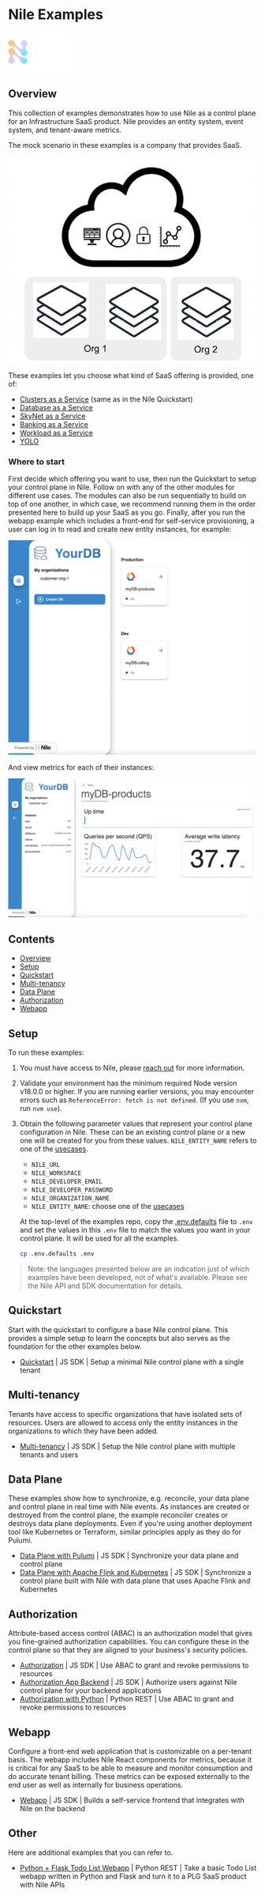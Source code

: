 # Nile Examples

![image](images/Nile-text-logo.png)

## Overview

This collection of examples demonstrates how to use Nile as a control plane for an Infrastructure SaaS product.
Nile provides an entity system, event system, and tenant-aware metrics.

The mock scenario in these examples is a company that provides SaaS. 

![image](images/multi-tenancy.png)

These examples let you choose what kind of SaaS offering is provided, one of:

- [Clusters as a Service](usecases/clusters/) (same as in the Nile Quickstart)
- [Database as a Service](usecases/DB/)
- [SkyNet as a Service](usecases/SkyNet/)
- [Banking as a Service](usecases/Banking/)
- [Workload as a Service](usecases/Workload/)
- [YOLO](usecases/README.md#yolo)

### Where to start

First decide which offering you want to use, then run the Quickstart to setup your control plane in Nile.
Follow on with any of the other modules for different use cases.
The modules can also be run sequentially to build on top of one another, in which case, we recommend running them in the order presented here to build up your SaaS as you go.
Finally, after you run the webapp example which includes a front-end for self-service provisioning, a user can log in to read and create new entity instances, for example:

![image](webapp/images/instances.png)

And view metrics for each of their instances:

![image](webapp/images/metrics.png)

## Contents

* [Overview](#overview)
* [Setup](#setup)
* [Quickstart](#quickstart)
* [Multi-tenancy](#multi-tenancy)
* [Data Plane](#data-plane)
* [Authorization](#authorization)
* [Webapp](#webapp)

## Setup

To run these examples:

1. You must have access to Nile, please [reach out](https://www.thenile.dev) for more information.

2. Validate your environment has the minimum required Node version v18.0.0 or higher. If you are running earlier versions, you may encounter errors such as `ReferenceError: fetch is not defined`. (If you use `nvm`, run `nvm use`).
   
3. Obtain the following parameter values that represent your control plane configuration in Nile.
These can be an existing control plane or a new one will be created for you from these values.
`NILE_ENTITY_NAME` refers to one of the [usecases](usecases/).

   - `NILE_URL`
   - `NILE_WORKSPACE`
   - `NILE_DEVELOPER_EMAIL`
   - `NILE_DEVELOPER_PASSWORD`
   - `NILE_ORGANIZATION_NAME`
   - `NILE_ENTITY_NAME`: choose one of the [usecases](usecases/)

   At the top-level of the examples repo, copy the [.env.defaults](.env.defaults) file to `.env` and set the values in this `.env` file to match the values you want in your control plane.  It will be used for all the examples.

   ```bash
   cp .env.defaults .env
   ```

> Note: the languages presented below are an indication just of which examples have been developed, not of what's available.
> Please see the Nile API and SDK documentation for details.

## Quickstart

Start with the quickstart to configure a base Nile control plane.
This provides a simple setup to learn the concepts but also serves as the foundation for the other examples below.

- [Quickstart](quickstart) | JS SDK | Setup a minimal Nile control plane with a single tenant

## Multi-tenancy

Tenants have access to specific organizations that have isolated sets of resources.
Users are allowed to access only the entity instances in the organizations to which they have been added.

- [Multi-tenancy](multi-tenancy/) | JS SDK | Setup the Nile control plane with multiple tenants and users

## Data Plane

These examples show how to synchronize, e.g. reconcile, your data plane and control plane in real time with Nile events.
As instances are created or destroyed from the control plane, the example reconciler creates or destroys data plane deployments.
Even if you're using another deployment tool like Kubernetes or Terraform, similar principles apply as they do for Pulumi.

- [Data Plane with Pulumi](data-plane/pulumi/) | JS SDK | Synchronize your data plane and control plane
- [Data Plane with Apache Flink and Kubernetes](data-plane/k8s/)  | JS SDK | Synchronize a control plane built with Nile with data plane that uses Apache Flink and Kubernetes

## Authorization

Attribute-based access control (ABAC) is an authorization model that gives you fine-grained authorization capabilities.
You can configure these in the control plane so that they are aligned to your business's security policies.

- [Authorization](authz/) | JS SDK | Use ABAC to grant and revoke permissions to resources
- [Authorization App Backend](authz-be/) | JS SDK | Authorize users against Nile control plane for your backend applications
- [Authorization with Python](authz-python/) | Python REST | Use ABAC to grant and revoke permissions to resources

## Webapp

Configure a front-end web application that is customizable on a per-tenant basis.
The webapp includes Nile React components for metrics, because it is critical for any SaaS to be able to measure and monitor consumption and do accurate tenant billing.
These metrics can be exposed externally to the end user as well as internally for business operations.

- [Webapp](webapp/) | JS SDK | Builds a self-service frontend that integrates with Nile on the backend

## Other

Here are additional examples that you can refer to.

- [Python + Flask Todo List Webapp](python-flask-todo-list/) | Python REST | Take a basic Todo List webapp written in Python and Flask and turn it to a PLG SaaS product with Nile APIs
